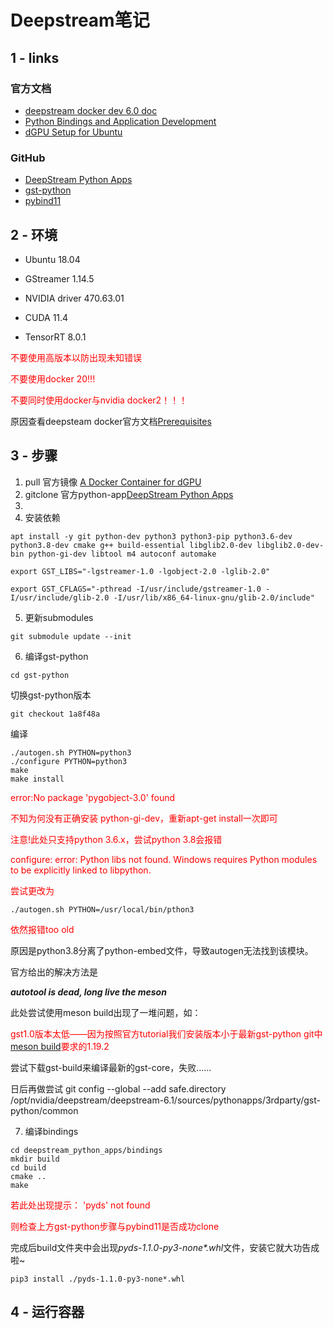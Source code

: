 # Deepstream笔记
## 1 - links
### 官方文档
+ [deepstream docker dev 6.0 doc](https://catalog.ngc.nvidia.com/orgs/nvidia/containers/deepstream)
+ [Python Bindings and Application Development](https://docs.nvidia.com/metropolis/deepstream/dev-guide/text/DS_Python_Sample_Apps.html)
+ [dGPU Setup for Ubuntu](https://docs.nvidia.com/metropolis/deepstream/dev-guide/text/DS_Quickstart.html#dgpu-setup-for-ubuntu)
### GitHub
+ [DeepStream Python Apps](https://github.com/NVIDIA-AI-IOT/deepstream_python_apps)
+ [gst-python](https://github.com/GStreamer/gst-python)
+ [pybind11](https://github.com/pybind/pybind11)

## 2 - 环境

+ Ubuntu 18.04

+ GStreamer 1.14.5

+ NVIDIA driver 470.63.01

+ CUDA 11.4

+ TensorRT 8.0.1

<font color=red>不要使用高版本以防出现未知错误</font>

<font color=red>不要使用docker 20!!!</font>

<font color=red>不要同时使用docker与nvidia docker2！！！</font>

原因查看deepsteam docker官方文档[Prerequisites](https://catalog.ngc.nvidia.com/orgs/nvidia/containers/deepstream)

## 3 - 步骤
1. pull 官方镜像 [A Docker Container for dGPU](https://docs.nvidia.com/metropolis/deepstream/dev-guide/text/DS_docker_containers.html)
2. gitclone 官方python-app[DeepStream Python Apps](https://github.com/NVIDIA-AI-IOT/deepstream_python_apps)
3. 
4. 安装依赖
```
apt install -y git python-dev python3 python3-pip python3.6-dev python3.8-dev cmake g++ build-essential libglib2.0-dev libglib2.0-dev-bin python-gi-dev libtool m4 autoconf automake

export GST_LIBS="-lgstreamer-1.0 -lgobject-2.0 -lglib-2.0"

export GST_CFLAGS="-pthread -I/usr/include/gstreamer-1.0 -I/usr/include/glib-2.0 -I/usr/lib/x86_64-linux-gnu/glib-2.0/include"
```
5. 更新submodules
```
git submodule update --init
```
6. 编译gst-python
```
cd gst-python
```
切换gst-python版本
```
git checkout 1a8f48a
```
编译
```
./autogen.sh PYTHON=python3
./configure PYTHON=python3
make
make install
```
<font color=red>
error:No package 'pygobject-3.0' found

不知为何没有正确安装 python-gi-dev，重新apt-get install一次即可

注意!此处只支持python 3.6.x，尝试python 3.8会报错

configure: error: Python libs not found. Windows requires Python modules to be explicitly linked to libpython.

尝试更改为
</font>
```
./autogen.sh PYTHON=/usr/local/bin/pthon3
```
<font color=red>依然报错too old</font>

原因是python3.8分离了python-embed文件，导致autogen无法找到该模块。

官方给出的解决方法是

___autotool is dead, long live the meson___

此处尝试使用meson build出现了一堆问题，如：

<font color=red>gst1.0版本太低——因为按照官方tutorial我们安装版本小于最新gst-python git中[meson build](https://github.com/GStreamer/gst-python/blob/master/meson.build)要求的1.19.2</font>

尝试下载gst-build来编译最新的gst-core，失败……

日后再做尝试
git config --global --add safe.directory /opt/nvidia/deepstream/deepstream-6.1/sources/pythonapps/3rdparty/gst-python/common

7. 编译bindings
```
cd deepstream_python_apps/bindings
mkdir build
cd build
cmake ..
make
```
<font color=red>若此处出现提示： 'pyds' not found

则检查上方gst-python步骤与pybind11是否成功clone
</font>

完成后build文件夹中会出现*pyds-1.1.0-py3-none\*.whl*文件，安装它就大功告成啦~
```
pip3 install ./pyds-1.1.0-py3-none*.whl
```

## 4 - 运行容器
